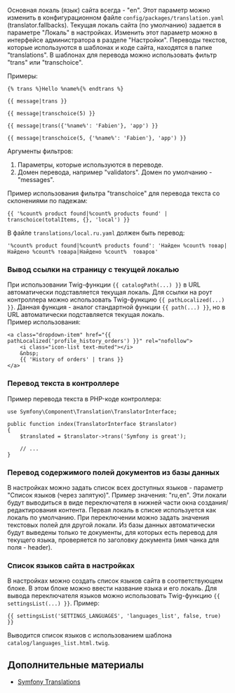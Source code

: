 Основная локаль (язык) сайта всегда - "en". Этот параметр можно изменить в конфигурационном файле ``config/packages/translation.yaml`` (translator.fallbacks). Текущая локаль сайта (по умолчанию) задается в параметре "Локаль" в настройках. Изменить этот параметр можно в интерфейсе администратора в разделе "Настройки". Переводы текстов, которые используются в шаблонах и коде сайта, находятся в папке "translations". В шаблонах для перевода можно использовать фильтр "trans" или "transchoice".

Примеры:
~~~
{% trans %}Hello %name%{% endtrans %}

{{ message|trans }}

{{ message|transchoice(5) }}

{{ message|trans({'%name%': 'Fabien'}, 'app') }}

{{ message|transchoice(5, {'%name%': 'Fabien'}, 'app') }}
~~~

Аргументы фильтров:
1. Параметры, которые используются в переводе.
2. Домен перевода, например "validators". Домен по умолчанию - "messages".

Пример использования фильтра "transchoice" для перевода текста со склонениями по падежам:
~~~
{{ '%count% product found|%count% products found' | transchoice(totalItems, {}, 'local') }}
~~~

В файле ``translations/local.ru.yaml`` должен быть перевод:
~~~
'%count% product found|%count% products found': 'Найден %count% товар|Найдено %count% товара|Найдено %count%  товаров'
~~~

### Вывод ссылки на страницу с текущей локалью

При использовании Twig-функции ``{{ catalogPath(...) }}`` в URL автоматически подставляется текущая локаль. Для ссылки на роут контроллера можно использовать Twig-функцию ``{{ pathLocalized(...) }}``. Данная функция - аналог стандартной функции ``{{ path(...) }}``, но в URL автоматически подставляется текущая локаль.  
Пример использования:
~~~
<a class="dropdown-item" href="{{ pathLocalized('profile_history_orders') }}" rel="nofollow">
    <i class="icon-list text-muted"></i>
    &nbsp;
    {{ 'History of orders' | trans }}
</a>
~~~

### Перевод текста в контроллере

Пример перевода текста в PHP-коде контроллера:
~~~
use Symfony\Component\Translation\TranslatorInterface;

public function index(TranslatorInterface $translator)
{
    $translated = $translator->trans('Symfony is great');

    // ...
}
~~~

### Перевод содержимого полей документов из базы данных

В настройках можно задать список всех доступных языков - параметр "Список языков (через запятую)". Пример значения: "ru,en". Эти локали будут выводиться в виде переключателя в нижней части окна создания/редактирования контента. Первая локаль в списке используется как локаль по умолчанию. При переключении можно задать значения текстовых полей для другой локали. Из базы данных автоматически будут выведены только те документы, для которых есть перевод для текущего языка, проверяется по заголовку документа (имя чанка для поля - header).

### Список языков сайта в настройках

В настройках можно создать список языков сайта в соответствующем блоке. В этом блоке можно ввести название языка и его локаль. Для вывода переключателя языков можно использовать Twig-функцию ``{{ settingsList(...) }}``. Пример:
~~~
{{ settingsList('SETTINGS_LANGUAGES', 'languages_list', false, true) }}
~~~
Выводится список языков с использованием шаблона ``catalog/languages_list.html.twig``.

Дополнительные материалы
------------------------
- [Symfony Translations](https://symfony.com/doc/current/translation.html)
